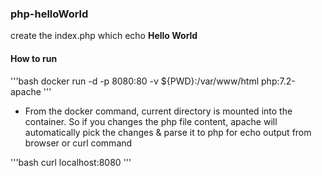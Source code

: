 ### php-helloWorld
create the index.php which echo **Hello World**

#### How to run
'''bash
docker run -d -p 8080:80 -v ${PWD}:/var/www/html php:7.2-apache
'''
- From the docker command, current directory is mounted into the container. So if you changes the php file content, apache will automatically pick the changes & parse it to php for echo output from browser or curl command

'''bash
curl localhost:8080
'''
